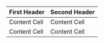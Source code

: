 
```ruby
```

First Header  | Second Header
------------- | -------------
Content Cell  | Content Cell
Content Cell  | Content Cell
